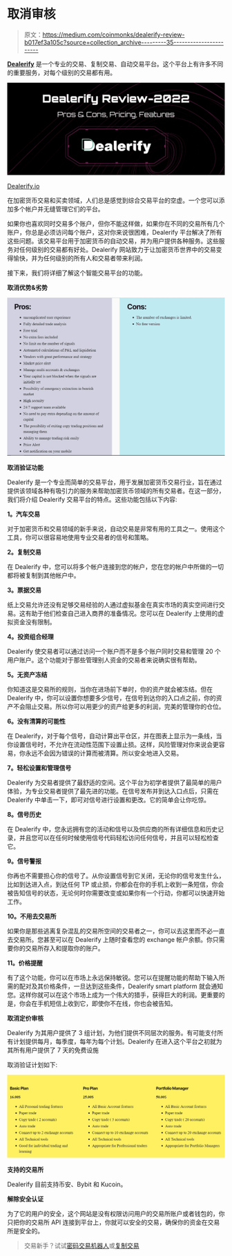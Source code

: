 # 取消审核

> 原文：<https://medium.com/coinmonks/dealerify-review-b017ef3a105c?source=collection_archive---------35----------------------->

[**Dealerify**](https://l.dealerify.io/JWOhp) 是一个专业的交易、复制交易、自动交易平台。这个平台上有许多不同的重要服务，对每个级别的交易都有用。

![](img/0e29ace6139d520f419b8590edc1f72d.png)

[Dealerify.io](https://dealerify.io/)

在加密货币交易和买卖领域，人们总是感觉到综合交易平台的空虚。一个您可以添加多个帐户并无缝管理它们的平台。

如果你也喜欢同时交易多个账户，但你不能这样做，如果你在不同的交易所有几个账户，你总是必须访问每个账户，这对你来说很困难，Dealerify 平台解决了所有这些问题。该交易平台用于加密货币的自动交易，并为用户提供各种服务。这些服务对任何级别的交易都有好处。Dealerify 网站致力于让加密货币世界中的交易变得愉快，并为任何级别的所有人和交易者带来利润。

接下来，我们将详细了解这个智能交易平台的功能。

**取消优势&劣势**

![](img/645d8546dddc28f79a4d1750070822f5.png)

**取消验证功能**

Dealerify 是一个专业而简单的交易平台，用于发展加密货币交易行业，旨在通过提供该领域各种有吸引力的服务来帮助加密货币领域的所有交易者。在这一部分，我们将介绍 Dealerify 交易平台的特点。这些功能包括以下内容:

**1。汽车交易**

对于加密货币和交易领域的新手来说，自动交易是非常有用的工具之一。使用这个工具，你可以很容易地使用专业交易者的信号和策略。

**2。复制交易**

在 Dealerify 中，您可以将多个帐户连接到您的帐户，您在您的帐户中所做的一切都将被复制到其他帐户中。

**3。票据交易**

纸上交易允许还没有足够交易经验的人通过虚拟基金在真实市场的真实空间进行交易。这有助于他们检查自己进入商界的准备情况。您可以在 Dealerify 上使用的虚拟资金没有限制。

**4。投资组合经理**

Dealerify 使交易者可以通过访问一个账户而不是多个账户同时交易和管理 20 个用户账户。这个功能对于那些管理别人资金的交易者来说确实很有帮助。

**5。无资产冻结**

你知道这是交易所的规则，当你在进场前下单时，你的资产就会被冻结。但在 Dealerify 中，你可以设置你想要多少信号，在信号到达你的入口点之前，你的资产不会阻止交易。所以你可以用更少的资产给更多的利润，完美的管理你的仓位。

**6。没有清算的可能性**

在 Dealerify，对于每个信号，自动计算出平仓区，并在图表上显示为一条线，当你设置信号时，不允许在流动性范围下设置止损。这样，风险管理对你来说会更容易，你永远不会因为错误的计算而被清算。所以安全地进入交易。

**7。轻松设置和管理信号**

Dealerify 为交易者提供了最舒适的空间。这个平台为初学者提供了最简单的用户体验，为专业交易者提供了最先进的功能。在信号发布并到达入口点后，只需在 Dealerify 中单击一下，即可对信号进行设置和更改。它的简单会让你吃惊。

**8。信号历史**

在 Dealerify 中，您永远拥有您的活动和信号以及供应商的所有详细信息和历史记录，并且您可以在任何时候使用信号代码轻松访问任何信号，并且可以轻松检查它。

**9。信号警报**

你再也不需要担心你的信号了。从你设置信号到它关闭，无论你的信号发生什么，比如到达进入点，到达任何 TP 或止损，你都会在你的手机上收到一条短信，你会被告知信号的状态，无论何时你需要改变或如果你有一个行动，你都可以快速开始工作。

**10。不用去交易所**

如果你是那些逃离复杂混乱的交易所空间的交易者之一，你可以去这里而不必一直去交易所。您甚至可以在 Dealerify 上随时查看您的 exchange 帐户余额。你只需要你的交易所存入和提取你的账户。

**11。价格提醒**

有了这个功能，你可以在市场上永远保持敏锐。您可以在提醒功能的帮助下输入所需的配对及其价格条件，一旦达到这些条件，Dealerify smart platform 就会通知您。这样你就可以在这个市场上成为一个伟大的猎手，获得巨大的利润。更重要的是，你会在手机短信上收到它，即使你不在线，你也会被告知。

**取消定价审核**

Dealerify 为其用户提供了 3 组计划，为他们提供不同层次的服务。有可能支付所有计划提供每月，每季度，每年为每个计划。Dealerify 在进入这个平台之初就为其所有用户提供了 7 天的免费设施

取消验证计划如下:

![](img/5466f476933fc4f0677e87e845739844.png)

**支持的交易所**

Dealerify 目前支持币安、Bybit 和 Kucoin。

**解除安全认证**

为了它的用户的安全，这个网站是没有权限访问用户的交易所账户或者钱包的，你只把你的交易所 API 连接到平台上，你就可以安全的交易，确保你的资金在交易所是安全的。

> 交易新手？试试[密码交易机器人](/coinmonks/crypto-trading-bot-c2ffce8acb2a)或[复制交易](/coinmonks/top-10-crypto-copy-trading-platforms-for-beginners-d0c37c7d698c)